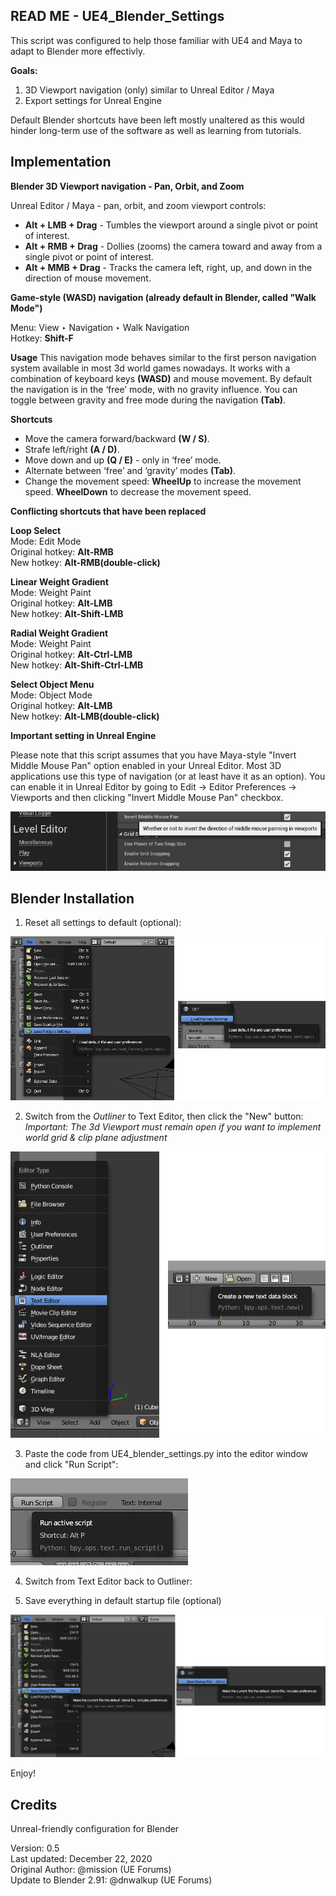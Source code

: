 ## READ ME - UE4_Blender_Settings

This script was configured to help those familiar with UE4 and Maya to adapt to Blender more effectivly.

**Goals:**

1. 3D Viewport navigation (only) similar to Unreal Editor / Maya
2. Export settings for Unreal Engine

Default Blender shortcuts have been left mostly unaltered as this would hinder long-term use of the software as well as learning from tutorials.


## Implementation

**Blender 3D Viewport navigation - Pan, Orbit, and Zoom**

Unreal Editor / Maya - pan, orbit, and zoom viewport controls:
- **Alt + LMB + Drag** - Tumbles the viewport around a single pivot or point of interest.
- **Alt + RMB + Drag** - Dollies (zooms) the camera toward and away from a single pivot or point of interest.
- **Alt + MMB + Drag** - Tracks the camera left, right, up, and down in the direction of mouse movement.


**Game-style (WASD) navigation (already default in Blender, called "Walk Mode")**

Menu: View ‣ Navigation ‣ Walk Navigation  
Hotkey: **Shift-F**

**Usage**
This navigation mode behaves similar to the first person navigation system available in most 3d world games nowadays. It works with a combination of keyboard keys **(WASD)** and mouse movement. By default the navigation is in the ‘free’ mode, with no gravity influence. You can toggle between gravity and free mode during the navigation **(Tab)**.

**Shortcuts**
- Move the camera forward/backward **(W / S)**.
- Strafe left/right **(A / D)**.
- Move down and up **(Q / E)** - only in ‘free’ mode.
- Alternate between ‘free’ and ‘gravity’ modes **(Tab)**.
- Change the movement speed: **WheelUp** to increase the movement speed. **WheelDown** to decrease the movement speed.  


**Conflicting shortcuts that have been replaced**

**Loop Select**  
Mode: Edit Mode  
Original hotkey: **Alt-RMB**  
New hotkey: **Alt-RMB(double-click)**  

**Linear Weight Gradient**  
Mode: Weight Paint  
Original hotkey: **Alt-LMB**  
New hotkey: **Alt-Shift-LMB**  

**Radial Weight Gradient**  
Mode: Weight Paint  
Original hotkey: **Alt-Ctrl-LMB**  
New hotkey: **Alt-Shift-Ctrl-LMB**  

**Select Object Menu**  
Mode: Object Mode  
Original hotkey: **Alt-LMB**  
New hotkey: **Alt-LMB(double-click)**  
  

**Important setting in Unreal Engine**

Please note that this script assumes that you have Maya-style "Invert Middle Mouse Pan" option enabled in your Unreal Editor.
Most 3D applications use this type of navigation (or at least have it as an option). You can enable it in Unreal Editor by going to Edit -> Editor Preferences -> Viewports and then clicking "Invert Middle Mouse Pan" checkbox.

![UE4 Invert Middle Mouse Pan](/images/ue4_invert_mm_pan.png)


## Blender Installation

1. Reset all settings to default (optional):

![Blender Load Factory Settings](/images/blender_load_factory.png)

2. Switch from the *Outliner* to Text Editor, then click the "New" button:  
*Important: The 3d Viewport must remain open if you want to implement world grid & clip plane adjustment*

![Blender Load Text Editor](/images/blender_text_editor.png)

3. Paste the code from UE4_blender_settings.py into the editor window and click "Run Script":

![Blender Run Script](/images/blender_run_script.png)

4. Switch from Text Editor back to Outliner:

5. Save everything in default startup file (optional)

![Blender Save Default Startup](/images/blender_save_default.png)

Enjoy!


## Credits

Unreal-friendly configuration for Blender

Version: 0.5  
Last updated: December 22, 2020  
Original Author: @mission (UE Forums)  
Update to Blender 2.91: @dnwalkup (UE Forums)  
